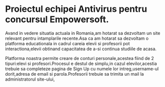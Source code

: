 # Proiectul echipei Antivirus pentru concursul Empowersoft.
Avand in vedere situatia actuala in Romania,am hotarat sa dezvoltam un site relevant pentru intamplarile recente.Asa ca am hotarat sa dezvoltam o platforma educationala in cadrul careia elevii si profesorii pot interactiona,elevii obtinand capacitatea de a-si continua studiile de acasa.

Platforma noastra permite creare de conturi personale,acestea fiind de 2 tipuri:elevi si profesori.Procesul e destul de simplu,in cazul elevilor,acestia trebuie sa completeze pagina de Sign Up cu numele lor intreg,username-ul dorit,adresa de email si parola.Profesorii trebuie sa trimita un mail la administratorul site-ului,
